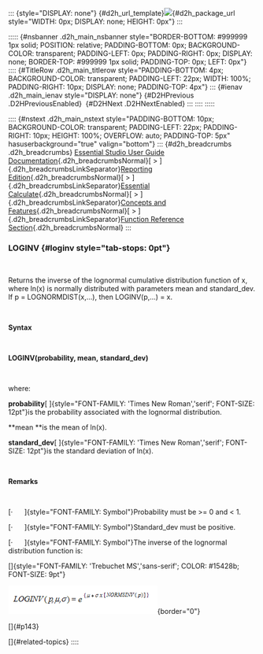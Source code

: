::: {style="DISPLAY: none"}
[](ms-xhelp:///?Id=d2h_url_template){#d2h_url_template}![](!package_url!){#d2h_package_url style="WIDTH: 0px; DISPLAY: none; HEIGHT: 0px"}
:::

::::: {#nsbanner .d2h_main_nsbanner style="BORDER-BOTTOM: #999999 1px solid; POSITION: relative; PADDING-BOTTOM: 0px; BACKGROUND-COLOR: transparent; PADDING-LEFT: 0px; PADDING-RIGHT: 0px; DISPLAY: none; BORDER-TOP: #999999 1px solid; PADDING-TOP: 0px; LEFT: 0px"}
:::: {#TitleRow .d2h_main_titlerow style="PADDING-BOTTOM: 4px; BACKGROUND-COLOR: transparent; PADDING-LEFT: 22px; WIDTH: 100%; PADDING-RIGHT: 10px; DISPLAY: none; PADDING-TOP: 4px"}
::: {#ienav .d2h_main_ienav style="DISPLAY: none"}
[](ms-xhelp:///?Id=a5de11e5-7d6b-45c5-af33-fd53d2a05767){#D2HPrevious .D2HPreviousEnabled}  [](ms-xhelp:///?Id=b38292a0-ddc3-42b3-b924-20f6e37ada23){#D2HNext .D2HNextEnabled}
:::
::::
:::::

:::: {#nstext .d2h_main_nstext style="PADDING-BOTTOM: 10px; BACKGROUND-COLOR: transparent; PADDING-LEFT: 22px; PADDING-RIGHT: 10px; HEIGHT: 100%; OVERFLOW: auto; PADDING-TOP: 5px" hasuserbackground="true" valign="bottom"}
::: {#d2h_breadcrumbs .d2h_breadcrumbs}
[Essential Studio User Guide Documentation](ms-xhelp:///?Id=12457748-09e3-4d74-a240-8e049cedf030){.d2h_breadcrumbsNormal}[ \> ]{.d2h_breadcrumbsLinkSeparator}[Reporting Edition](ms-xhelp:///?Id=027aa5b6-6676-4f93-ad23-c20e8c45792e){.d2h_breadcrumbsNormal}[ \> ]{.d2h_breadcrumbsLinkSeparator}[Essential Calculate](ms-xhelp:///?Id=2ea52c7f-a332-43bd-9ca7-2ea0898ff54e){.d2h_breadcrumbsNormal}[ \> ]{.d2h_breadcrumbsLinkSeparator}[Concepts and Features](ms-xhelp:///?Id=91222e44-d3ca-4392-8f0f-41bd2ae3dd3f){.d2h_breadcrumbsNormal}[ \> ]{.d2h_breadcrumbsLinkSeparator}[Function Reference Section](ms-xhelp:///?Id=64c2cb3d-2548-4fe4-b0d1-0c2249ee26c8){.d2h_breadcrumbsNormal}
:::

### LOGINV {#loginv style="tab-stops: 0pt"}

 

Returns the inverse of the lognormal cumulative distribution function of x, where ln(x) is normally distributed with parameters mean and standard_dev. If p = LOGNORMDIST(x,\...), then LOGINV(p,\...) = x.

 

**Syntax**

 

**LOGINV(probability, mean, standard_dev)**

 

where:

**probability**[ ]{style="FONT-FAMILY: 'Times New Roman','serif'; FONT-SIZE: 12pt"}is the probability associated with the lognormal distribution.

**mean **is the mean of ln(x).

**standard_dev**[ ]{style="FONT-FAMILY: 'Times New Roman','serif'; FONT-SIZE: 12pt"}is the standard deviation of ln(x).

 

**Remarks**

 

[·      ]{style="FONT-FAMILY: Symbol"}Probability must be \>= 0 and \< 1.

[·      ]{style="FONT-FAMILY: Symbol"}Standard_dev must be positive.

[·      ]{style="FONT-FAMILY: Symbol"}The inverse of the lognormal distribution function is:

[]{style="FONT-FAMILY: 'Trebuchet MS','sans-serif'; COLOR: #15428b; FONT-SIZE: 9pt"} 

![](ImagesExt/image18_70.png){border="0"}

[]{#p143} 

[]{#related-topics}
::::
